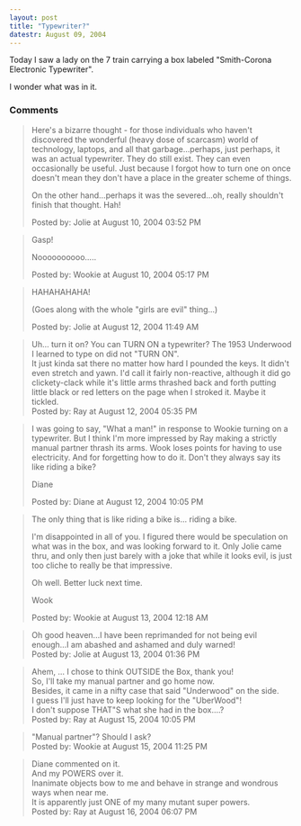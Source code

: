 ```yaml
---
layout: post
title: "Typewriter?"
datestr: August 09, 2004
---
```


Today I saw a lady on the 7 train carrying a box labeled "Smith-Corona Electronic Typewriter".

I wonder what was in it.

### Comments

<blockquote>
Here's a bizarre thought - for those individuals who haven't discovered the wonderful (heavy dose of scarcasm) world of technology, laptops, and all that garbage...perhaps, just perhaps, it was an actual typewriter.  They do still exist.  They can even occasionally be useful.  Just because I forgot how to turn one on once doesn't mean they don't have a place in the greater scheme of things.

On the other hand...perhaps it was the severed...oh, really shouldn't finish that thought.  Hah!
<div class="comment-meta">Posted by: Jolie at August 10, 2004 03:52 PM</div> </blockquote>

<blockquote>
Gasp!

Noooooooooo.....
<div class="comment-meta">Posted by: Wookie at August 10, 2004 05:17 PM</div> </blockquote>

<blockquote>
HAHAHAHAHA!

(Goes along with the whole "girls are evil" thing...)
<div class="comment-meta">Posted by: Jolie at August 12, 2004 11:49 AM</div> </blockquote>

<blockquote>
Uh... turn it on? You can TURN ON a typewriter? The 1953 Underwood I learned to type on did not "TURN ON". <br />
It just kinda sat there no matter how hard I pounded the keys. It didn't even stretch and yawn. I'd call it fairly non-reactive, although it did go clickety-clack while  it's little arms thrashed back and forth putting little black or red letters on the page when I stroked it. Maybe it tickled. 
<div class="comment-meta">Posted by: Ray at August 12, 2004 05:35 PM</div> </blockquote>

<blockquote>
I was going to say, "What a man!" in response to Wookie turning on a typewriter. But I think I'm more impressed by Ray making a strictly manual partner thrash its arms. Wook loses points for having to use electricity. And for forgetting how to do it. Don't they always say its like riding a bike?

Diane
<div class="comment-meta">Posted by: Diane at August 12, 2004 10:05 PM</div> </blockquote>

<blockquote>
The only thing that is like riding a bike is... riding a bike.

I'm disappointed in all of you. I figured there would be speculation on what was in the box, and was looking forward to it.  Only Jolie came thru, and only then just barely with a joke that while it looks evil, is just too cliche to really be that impressive.

Oh well.  Better luck next time.

Wook
<div class="comment-meta">Posted by: Wookie at August 13, 2004 12:18 AM</div> </blockquote>

<blockquote>
Oh good heaven...I have been reprimanded for not being evil enough...I am abashed and ashamed and duly warned!
<div class="comment-meta">Posted by: Jolie at August 13, 2004 01:36 PM</div> </blockquote>

<blockquote>
Ahem, ... I chose to think OUTSIDE the Box, thank you! <br />
So, I'll take my manual partner and go home now. <br />
Besides, it came in a nifty case that said "Underwood" on the side. <br />
I guess I'll just have to keep looking for the "UberWood"! <br />
I don't suppose THAT"S what she had in the box....?
<div class="comment-meta">Posted by: Ray at August 15, 2004 10:05 PM</div> </blockquote>

<blockquote>
"Manual partner"?  Should I ask?
<div class="comment-meta">Posted by: Wookie at August 15, 2004 11:25 PM</div> </blockquote>

<blockquote>
Diane commented on it. <br />
And my POWERS over it. <br />
Inanimate objects bow to me and behave in strange and wondrous ways when near me. <br />
It is apparently  just ONE of my  many mutant super powers.
<div class="comment-meta">Posted by: Ray at August 16, 2004 06:07 PM</div> </blockquote>

